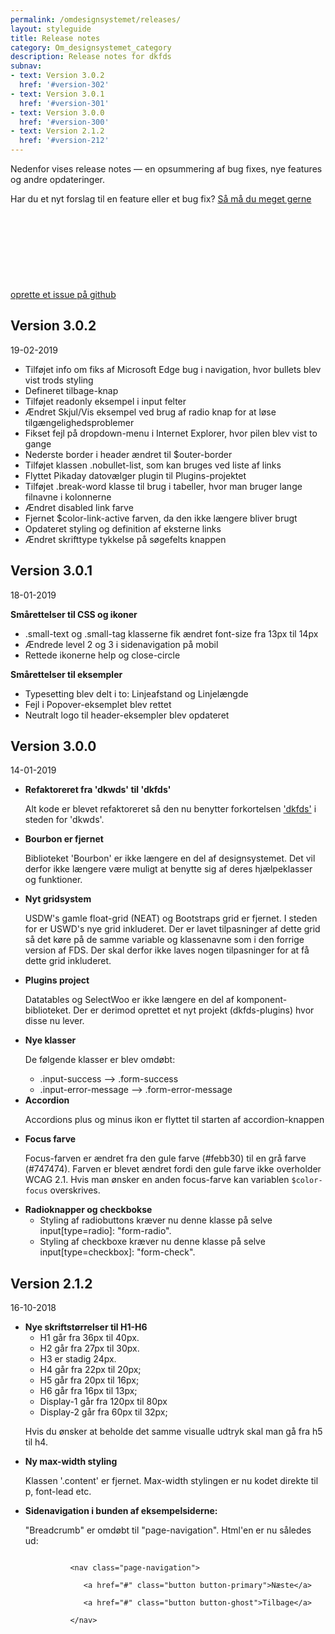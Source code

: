 ```yaml
---
permalink: /omdesignsystemet/releases/
layout: styleguide
title: Release notes
category: Om_designsystemet_category
description: Release notes for dkfds
subnav:
- text: Version 3.0.2
  href: '#version-302'
- text: Version 3.0.1
  href: '#version-301'
- text: Version 3.0.0
  href: '#version-300'
- text: Version 2.1.2
  href: '#version-212'
---
```

<p class="font-lead">Nedenfor vises release notes — en opsummering af bug fixes, nye features og andre opdateringer.</p>
<p>Har du et nyt forslag til en feature eller et bug fix? <a href="https://github.com/detfaellesdesignsystem/dkfds-components/issues" class="icon-link">Så må du meget gerne oprette et issue på github<svg class="icon-svg"><use xlink:href="#open-in-new"></use></svg></a></p>

<h2 class="mb-0" id="version-302">Version 3.0.2</h2>
  <p class="small-text mt-0">19-02-2019</p>
  <ul>
    <li>Tilføjet info om fiks af Microsoft Edge bug i navigation, hvor bullets blev vist trods styling</li>
    <li>Defineret tilbage-knap</li>
    <li>Tilføjet readonly eksempel i input felter</li>
    <li>Ændret Skjul/Vis eksempel ved brug af radio knap for at løse tilgængelighedsproblemer</li>
    <li>Fikset fejl på dropdown-menu i Internet Explorer, hvor pilen blev vist to gange</li>
    <li>Nederste border i header ændret til $outer-border</li>
    <li>Tilføjet klassen .nobullet-list, som kan bruges ved liste af links</li>
    <li>Flyttet Pikaday datovælger plugin til Plugins-projektet</li>
    <li>Tilføjet .break-word klasse til brug i tabeller, hvor man bruger lange filnavne i kolonnerne</li>
    <li>Ændret disabled link farve</li>
    <li>Fjernet $color-link-active farven, da den ikke længere bliver brugt</li>
    <li>Opdateret styling og definition af eksterne links</li>
    <li>Ændret skrifttype tykkelse på søgefelts knappen</li>
  </ul>

  <h2 class="mb-0" id="version-301">Version 3.0.1</h2>
  <p class="small-text mt-0">18-01-2019</p>
  <p><b>Smårettelser til CSS og ikoner</b></p>
  <ul>
    <li>.small-text og .small-tag klasserne fik ændret font-size fra 13px til 14px</li>
    <li>Ændrede level 2 og 3 i sidenavigation på mobil</li>
    <li>Rettede ikonerne help og close-circle</li>
  </ul>
  <p><b>Smårettelser til eksempler</b></p>
  <ul>
    <li>Typesetting blev delt i to: Linjeafstand og Linjelængde</li>
    <li>Fejl i Popover-eksemplet blev rettet</li>
    <li>Neutralt logo til header-eksempler blev opdateret</li>
  </ul>



  <h2 class="mb-0" id="version-300">Version 3.0.0</h2>
  <p class="small-text mt-0">14-01-2019</p>
  <ul>
    <li>
      <b>Refaktoreret fra 'dkwds' til 'dkfds'</b>
      <p class="m-0">Alt kode er blevet refaktoreret så den nu benytter forkortelsen <a href="https://www.npmjs.com/package/dkfds">'dkfds'</a> i steden for 'dkwds'. </p>
    </li>
    <li class="mt-4">
      <b>Bourbon er fjernet</b>
      <p class="m-0">Biblioteket 'Bourbon' er ikke længere en del af designsystemet. Det vil derfor ikke længere være muligt at benytte sig af deres hjælpeklasser og funktioner. </p>
    </li>
    <li class="mt-4">
      <b>Nyt gridsystem</b>
      <p class="m-0"> USDW's gamle float-grid (NEAT) og Bootstraps grid er fjernet. I steden for er USWD's nye grid inkluderet. Der er lavet tilpasninger af dette grid så det køre på de samme variable og klassenavne som i den forrige version af FDS. Der skal derfor ikke laves nogen tilpasninger for at få dette grid inkluderet.</p>
    </li>
    <li class="mt-4">
      <b>Plugins project</b>
      <p class="m-0"> Datatables og SelectWoo er ikke længere en del af komponent-biblioteket. Der er derimod oprettet et nyt projekt (dkfds-plugins) hvor disse nu lever.</p>
    </li>
    <li class="mt-4">
      <b>Nye klasser</b>
      <p class="m-0"> De følgende klasser er blev omdøbt:</p>
      <ul>
        <li>.input-success --> .form-success</li>
        <li>.input-error-message --> .form-error-message</li>
      </ul>
    </li>
    <li class="mt-4">
      <b>Accordion</b>
      <p class="m-0">Accordions plus og minus ikon er flyttet til starten af accordion-knappen</p>
    </li>
    <li class="mt-4">
      <b>Focus farve</b>
      <p class="m-0">Focus-farven er ændret fra den gule farve (#febb30) til en grå farve (#747474). Farven er blevet ændret fordi den gule farve ikke overholder WCAG 2.1. Hvis man ønsker en anden focus-farve kan variablen <code>$color-focus</code> overskrives.</p>
    </li>
    <li class="mt-4">
      <b>Radioknapper og checkbokse</b>
      <ul>
        <li>Styling af radiobuttons kræver nu denne klasse på selve input[type=radio]: "form-radio".</li>
        <li> Styling af checkboxe kræver nu denne klasse på selve input[type=checkbox]: "form-check".</li>
      </ul>
    </li>
  </ul>



  <h2 class="mb-0" id="version-212">Version 2.1.2</h2>
  <p class="small-text mt-0">16-10-2018</p>
  <ul>
    <li>
      <b>Nye skriftstørrelser til H1-H6</b>
      <ul>
        <li>H1 går fra 36px til 40px.</li>
        <li>H2 går fra 27px til 30px.</li>
        <li>H3 er stadig 24px.</li>
        <li>H4 går fra 22px til 20px;</li>
        <li>H5 går fra 20px til 16px;</li>
        <li>H6 går fra 16px til 13px;</li>
        <li>Display-1 går fra 120px til 80px</li>
        <li>Display-2 går fra 60px til 32px;</li>
      </ul>
      <p>Hvis du ønsker at beholde det samme visualle udtryk skal man gå fra h5 til h4.</p>
    </li>
    <li class="mt-4">
      <b>Ny max-width styling</b>
      <p class="m-0">Klassen '.content' er fjernet. Max-width stylingen er nu kodet direkte til p, font-lead etc.</p>
    </li>
    <li class="mt-4">
      <b>Sidenavigation i bunden af eksempelsiderne:</b>
      <p class="m-0">"Breadcrumb" er omdøbt til "page-navigation". 	Html'en er nu således ud:</p>
      <div class="code-highlight">
        <code>
          &lt;nav class="page-navigation"&gt; <br>
          &nbsp;&nbsp; &lt;a href="#" class="button button-primary"&gt;Næste&lt;/a&gt;<br>
          &nbsp;&nbsp; &lt;a href="#" class="button button-ghost"&gt;Tilbage&lt;/a&gt;<br>
          &lt;/nav&gt;
        </code>
      </div>
    </li>
  </ul>
